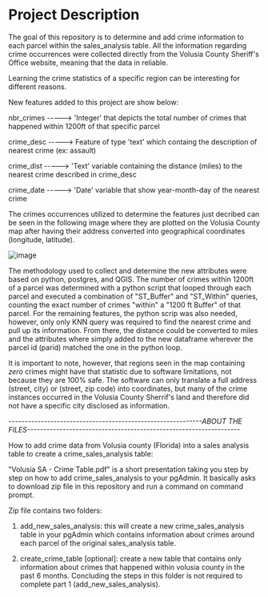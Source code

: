 # Project Description

The goal of this repository is to determine and add crime information to each parcel within the sales_analysis table. All the information regarding crime occurrences were collected directly from the Volusia County Sheriff's Office website, meaning that the data in reliable.

Learning the crime statistics of a specific region can be interesting for different reasons.

New features added to this project are show below:

nbr_crimes -----> 'Integer' that depicts the total number of crimes that happened within 1200ft of that specific parcel

crime_desc -----> Feature of type 'text' which containg the description of nearest crime (ex: assault)

crime_dist -----> 'Text' variable containing the distance (miles) to the nearest crime described in crime_desc

crime_date -----> 'Date' variable that show year-month-day of the nearest crime 

The crimes occurrences utilized to determine the features just decribed can be seen in the following image where they are plotted on the Volusia County map after having their address converted into geographical coordinates (longitude, latitude). 

![image](https://user-images.githubusercontent.com/82676042/117323410-dba24080-ae5c-11eb-8690-cde6029e787b.png)


The methodology used to collect and determine the new attributes were based on python, postgres, and QGIS. The number of crimes within 1200ft of a parcel was determined with a python script that looped through each parcel and executed a combination of "ST_Buffer" and "ST_Within" queries, counting the exact number of crimes "within" a "1200 ft Buffer" of that parcel. For the remaining features, the python scrip was also needed, however, only only KNN query was required to find the nearest crime and pull up its information. From there, the distance could be converted to miles and the attributes where simply added to the new dataframe wherever the parcel id (parid) matched the one in the python loop.

It is important to note, however, that regions seen in the map containing _zero_ crimes might have that statistic due to software limitations, not because they are 100% safe. The software can only translate a full address (street, city) or (street, zip code) into coordinates, but many of the crime instances occurred in the Volusia County Sherrif's land and therefore did not have a specific city disclosed as information.


*------------------------------------------------------------ABOUT THE FILES------------------------------------------------------------------*

How to add crime data from Volusia county (Florida) into a sales analysis table to create a crime_sales_analysis table:

"Volusia SA - Crime Table.pdf" is a short presentation taking you step by step on how to add crime_sales_analysis to your pgAdmin. It basically asks to download zip file in this repository and run a command on command prompt.



Zip file contains two folders:

1. add_new_sales_analysis:
  this will create a new crime_sales_analysis table in your pgAdmin which contains information about crimes around each parcel of the original sales_analysis table.
 
2. create_crime_table [optional]:
  create a new table that contains only information about crimes that happened within volusia county in the past 6 months. Concluding the steps in this folder is not
  required to complete part 1 (add_new_sales_analysis).
